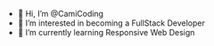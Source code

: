 - 👋 Hi, I’m @CamiCoding
- 👀 I’m interested in becoming a FullStack Developer
- 🌱 I’m currently learning Responsive Web Design
